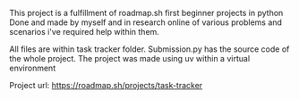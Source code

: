 This project is a fulfillment of roadmap.sh first beginner projects in python
Done and made by myself and in research online of various problems and scenarios i've required help within them.

All files are within task tracker folder. Submission.py has the source code of the whole project.
The project was made using uv within a virtual environment

Project url: https://roadmap.sh/projects/task-tracker
